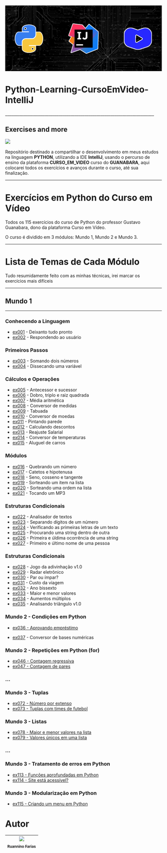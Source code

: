 ![Python-Learning-CursoEmVideo-IntelliJ_Image](Users/Python-Learning-CursoEmVideo-IntelliJ_Image.jpg)

<h1 aling="center"> Python-Learning-CursoEmVideo-IntelliJ </h1>
___________________________________________________________________________
<h2 aling="center"> Exercises and more </h2>
<p aling="center">
<img src="http://img.shields.io/static/v1?label=STATUS&message=EM%20DESENVOLVIMENTO&color=GREEN&style=for-the-badge"/>
</p>

Repositório destinado a compartilhar o desenvolvimento em meus estudos na linguagem **PYTHON**, utilizando a IDE 
**IntelliJ**, usando o percurso de ensino da plataforma **CURSO_EM_VIDEO** curso do **GUANABARA**, 
aqui colocarei todos os exercícios e avanços durante o curso, até sua finalização.
___________________________________________________________________________
# Exercícios em Python do Curso em Vídeo

Todos os 115 exercícios do curso de Python do professor Gustavo Guanabara, dono da plataforma Curso em Vídeo.

O curso é dividido em 3 módulos: Mundo 1, Mundo 2 e Mundo 3.
___________________________________________________________________________

# Lista de Temas de Cada Módulo

Tudo resumidamente feito com as minhas técnicas, irei marcar os exercícios 
mais difíceis
___________________________________________________________________________
## Mundo 1
___________________________________________________________________________
### Conhecendo a Linguagem
- [ex001](ex001.py) - Deixanto tudo pronto
- [ex002](ex002.py) - Respondendo ao usuário

### Primeiros Passos
- [ex003](ex003.py) - Somando dois números
- [ex004](ex004.py) - Dissecando uma variável

### Cálculos e Operações
- [ex005](ex005.py) - Antecessor e sucessor
- [ex006](ex006.py) - Dobro, triplo e raiz quadrada
- [ex007](ex007.py) - Média aritmética
- [ex008](ex008.py) - Conversor de medidas
- [ex009](ex009.py) - Tabuada
- [ex010](ex010.py) - Conversor de moedas
- [ex011](ex011.py) - Pintando parede
- [ex012](ex012.py) - Calculando descontos
- [ex013](ex013.py) - Reajuste Salarial
- [ex014](ex014.py) - Conversor de temperaturas
- [ex015](ex015.py) - Aluguel de carros

### Módulos
- [ex016](ex016.py) - Quebrando um número
- [ex017](ex017.py) - Catetos e hipotenusa
- [ex018](ex018.py) - Seno, cosseno e tangente
- [ex019](ex019.py) - Sorteando um item na lista
- [ex020](ex020.py) - Sorteando uma ordem na lista
- [ex021](ex021.py) - Tocando um MP3

### Estruturas Condicionais
- [ex022](ex022.py) - Analisador de textos
- [ex023](ex023.py) - Separando dígitos de um número
- [ex024](ex024.py) - Verificando as primeiras letras de um texto
- [ex025](ex025.py) - Procurando uma string dentro de outra
- [ex026](ex026.py) - Primeira e úldima ocorrência de uma string
- [ex027](ex027.py) - Primeiro e último nome de uma pessoa

### Estruturas Condicionais
- [ex028](ex028.py) - Jogo da adivinhação v1.0
- [ex029](ex029.py) - Radar eletrônico
- [ex030](ex030.py) - Par ou ímpar?
- [ex031](ex031.py) - Custo da viagem
- [ex032](ex032.py) - Ano bissexto
- [ex033](ex033.py) - Maior e menor valores
- [ex034](ex034.py) - Aumentos múltiplos
- [ex035](ex035.py) - Analisando triângulo v1.0

### Mundo 2 - Condições em Python
- [ex036 - Aprovando empréstimo](Mundo2/ex036.py)

- [ex037](Mundo2/ex037.py) - Conversor de bases numéricas

### Mundo 2 - Repetições em Python (for)
- [ex046 - Contagem regressiva](Mundo2/ex046.py)
- [ex047 - Contagem de pares](Mundo2/ex047.py)

### ...

### Mundo 3 - Tuplas
- [ex072 - Número por extenso](Mundo3/ex072.py)
- [ex073 - Tuplas com times de futebol](Mundo3/ex073.py)

### Mundo 3 - Listas
- [ex078 - Maior e menor valores na lista](Mundo3/ex078.py)
- [ex079 - Valores únicos em uma lista](Mundo3/ex079.py)

### ...

### Mundo 3 - Tratamento de erros em Python
- [ex113 - Funções aprofundadas em Python](Mundo3/ex113.py)
- [ex114 - Site está acessível?](Mundo3/ex114.py)

### Mundo 3 - Modularização em Python
- [ex115 - Criando um menu em Python](Mundo3/ex115.py)
# Autor

| [<img src="https://avatars.githubusercontent.com/u/105193525?v=4" width=115><br><sub>Ruannino Farias</sub>](https://github.com/ruannino) 
| :---: |
